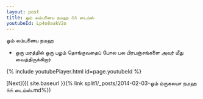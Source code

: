 ```yaml
---
layout: post
title: ஓம் லம்பனைய நமஹ ௧௧ டைம்ஸ்
youtubeId: Lp4o8aakV2o
---
```

 
 
 ஓம் லம்பனைய நமஹ  
 
 -  ஒரு மரத்தில் ஒரு பழம் தொங்குவதைப் போல பல பிரபஞ்சங்களை அவர் மீது வைத்திருக்கிறார் 
 
  
 
  
 
 
 
 
 
 


{% include youtubePlayer.html id=page.youtubeId %}
 
[Next]({{ site.baseurl }}{% link  split1/_posts/2014-02-03-ஓம் ம்ருகலயா நமஹ ௧௧ டைம்ஸ்.md%})
 
